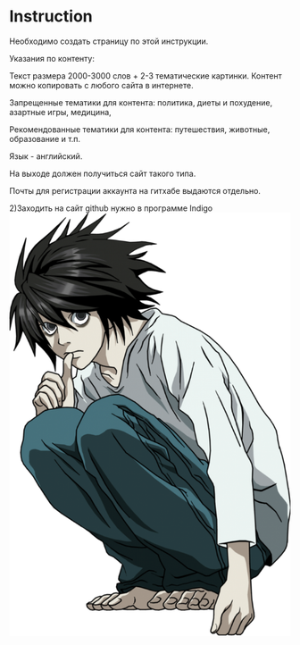 # Instruction

Необходимо создать страницу по этой инструкции. 

Указания по контенту:

Текст размера 2000-3000 слов + 2-3 тематические картинки. Контент можно копировать с любого сайта в интернете. 

Запрещенные тематики для контента: политика, диеты и похудение, азартные игры, медицина, 

Рекомендованные тематики для контента: путешествия, животные, образование и т.п. 

Язык - английский.

На выходе должен получиться сайт такого типа.

Почты для регистрации аккаунта на гитхабе выдаются отдельно. 

2)Заходить на сайт github нужно в программе Indigo
![Branching](2-9.png)
